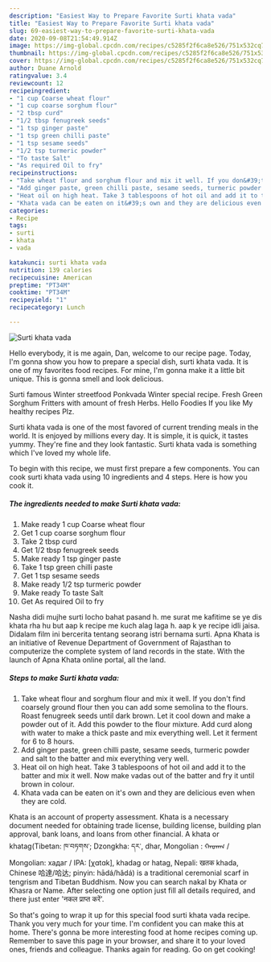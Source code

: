 ```yaml
---
description: "Easiest Way to Prepare Favorite Surti khata vada"
title: "Easiest Way to Prepare Favorite Surti khata vada"
slug: 69-easiest-way-to-prepare-favorite-surti-khata-vada
date: 2020-09-08T21:54:49.914Z
image: https://img-global.cpcdn.com/recipes/c5285f2f6ca8e526/751x532cq70/surti-khata-vada-recipe-main-photo.jpg
thumbnail: https://img-global.cpcdn.com/recipes/c5285f2f6ca8e526/751x532cq70/surti-khata-vada-recipe-main-photo.jpg
cover: https://img-global.cpcdn.com/recipes/c5285f2f6ca8e526/751x532cq70/surti-khata-vada-recipe-main-photo.jpg
author: Duane Arnold
ratingvalue: 3.4
reviewcount: 12
recipeingredient:
- "1 cup Coarse wheat flour"
- "1 cup coarse sorghum flour"
- "2 tbsp curd"
- "1/2 tbsp fenugreek seeds"
- "1 tsp ginger paste"
- "1 tsp green chilli paste"
- "1 tsp sesame seeds"
- "1/2 tsp turmeric powder"
- "To taste Salt"
- "As required Oil to fry"
recipeinstructions:
- "Take wheat flour and sorghum flour and mix it well. If you don&#39;t find coarsely ground flour then you can add some semolina to the flours. Roast fenugreek seeds until dark brown. Let it cool down and make a powder out of it. Add this powder to the flour mixture. Add curd along with water to make a thick paste and mix everything well. Let it ferment for 6 to 8 hours."
- "Add ginger paste, green chilli paste, sesame seeds, turmeric powder and salt to the batter and mix everything very well."
- "Heat oil on high heat. Take 3 tablespoons of hot oil and add it to the batter and mix it well. Now make vadas out of the batter and fry it until brown in colour."
- "Khata vada can be eaten on it&#39;s own and they are delicious even when they are cold."
categories:
- Recipe
tags:
- surti
- khata
- vada

katakunci: surti khata vada 
nutrition: 139 calories
recipecuisine: American
preptime: "PT34M"
cooktime: "PT34M"
recipeyield: "1"
recipecategory: Lunch

---
```



![Surti khata vada](https://img-global.cpcdn.com/recipes/c5285f2f6ca8e526/751x532cq70/surti-khata-vada-recipe-main-photo.jpg)

Hello everybody, it is me again, Dan, welcome to our recipe page. Today, I'm gonna show you how to prepare a special dish, surti khata vada. It is one of my favorites food recipes. For mine, I'm gonna make it a little bit unique. This is gonna smell and look delicious.

Surti famous Winter streetfood Ponkvada Winter special recipe. Fresh Green Sorghum Fritters with amount of fresh Herbs. Hello Foodies If you like My healthy recipes Plz.

Surti khata vada is one of the most favored of current trending meals in the world. It is enjoyed by millions every day. It is simple, it is quick, it tastes yummy. They're fine and they look fantastic. Surti khata vada is something which I've loved my whole life.


To begin with this recipe, we must first prepare a few components. You can cook surti khata vada using 10 ingredients and 4 steps. Here is how you cook it.

##### The ingredients needed to make Surti khata vada:

1. Make ready 1 cup Coarse wheat flour
1. Get 1 cup coarse sorghum flour
1. Take 2 tbsp curd
1. Get 1/2 tbsp fenugreek seeds
1. Make ready 1 tsp ginger paste
1. Take 1 tsp green chilli paste
1. Get 1 tsp sesame seeds
1. Make ready 1/2 tsp turmeric powder
1. Make ready To taste Salt
1. Get As required Oil to fry


Nasha didi mujhe surti locho bahat pasand h. me surat me kafitime se ye dis khata rha hu but aap k recipe me kuch alag laga h. aap k ye recipe idli jaisa. Didalam film ini bercerita tentang seorang istri bernama surti. Apna Khata is an initiative of Revenue Department of Government of Rajasthan to computerize the complete system of land records in the state. With the launch of Apna Khata online portal, all the land. 

##### Steps to make Surti khata vada:

1. Take wheat flour and sorghum flour and mix it well. If you don&#39;t find coarsely ground flour then you can add some semolina to the flours. Roast fenugreek seeds until dark brown. Let it cool down and make a powder out of it. Add this powder to the flour mixture. Add curd along with water to make a thick paste and mix everything well. Let it ferment for 6 to 8 hours.
1. Add ginger paste, green chilli paste, sesame seeds, turmeric powder and salt to the batter and mix everything very well.
1. Heat oil on high heat. Take 3 tablespoons of hot oil and add it to the batter and mix it well. Now make vadas out of the batter and fry it until brown in colour.
1. Khata vada can be eaten on it&#39;s own and they are delicious even when they are cold.


Khata is an account of property assessment. Khata is a necessary document needed for obtaining trade license, building license, building plan approval, bank loans, and loans from other financial. A khata or khatag(Tibetan: ཁ་བཏགས་; Dzongkha: དར་, dhar, Mongolian : ᠬᠠᠳᠠᠭ / Mongolian: хадаг / IPA: [χɑtɑk], khadag or hatag, Nepali: खतक khada, Chinese 哈達/哈达; pinyin: hādá/hǎdá) is a traditional ceremonial scarf in tengrism and Tibetan Buddhism. Now you can search nakal by Khata or Khasra or Name. After selecting one option just fill all details required, and there just enter &#39;नकल प्राप्त करें&#39;. 

So that's going to wrap it up for this special food surti khata vada recipe. Thank you very much for your time. I'm confident you can make this at home. There's gonna be more interesting food at home recipes coming up. Remember to save this page in your browser, and share it to your loved ones, friends and colleague. Thanks again for reading. Go on get cooking!
